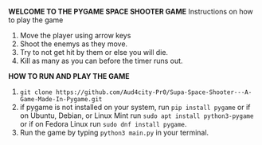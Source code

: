 **WELCOME TO THE PYGAME SPACE SHOOTER GAME**
Instructions on how to play the game
1. Move the player using arrow keys
2. Shoot the enemys as they move.
3. Try to not get hit by them or else you will die.
4. Kill as many as you can before the timer runs out. 

**HOW TO RUN AND PLAY THE GAME**
1. `git clone https://github.com/Aud4city-Pr0/Supa-Space-Shooter---A-Game-Made-In-Pygame.git`
2. if pygame is not installed on your system, run `pip install pygame` or if on Ubuntu, Debian, or Linux Mint run `sudo apt install python3-pygame` or if on Fedora Linux run `sudo dnf install pygame`.
3. Run the game by typing `python3 main.py` in your terminal. 

